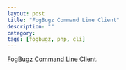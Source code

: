 ```yaml
---
layout: post
title: "FogBugz Command Line Client"
description: ""
category: 
tags: [fogbugz, php, cli]
---
```


[FogBugz Command Line Client][fbcli].


[fbcli]: http://there4.github.com/fogbugz-php-cli/

